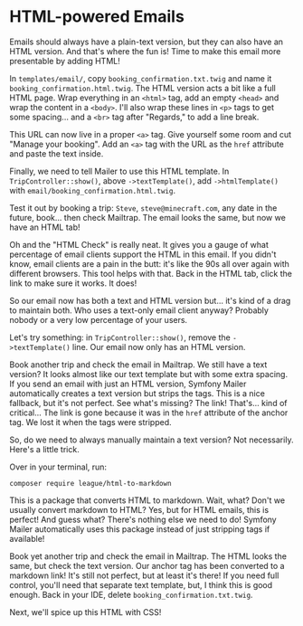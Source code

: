 # HTML-powered Emails

Emails should always have a plain-text version, but they can also have an HTML version.
And that's where the fun is! 
Time to make this email more presentable by adding HTML!

In `templates/email/`, copy `booking_confirmation.txt.twig` and name it `booking_confirmation.html.twig`.
The HTML version acts a bit like a full HTML page.
Wrap everything in an `<html>` tag, add an empty `<head>` and wrap
the content in a `<body>`. I'll also wrap these lines in `<p>` tags to get some spacing...
and a `<br>` tag after "Regards," to add a line break.

This URL can now live in a proper `<a>` tag. Give yourself some room and cut "Manage your booking". Add an
`<a>` tag with the URL as the `href` attribute and paste the text inside.

Finally, we need to tell Mailer to use this HTML template. In `TripController::show()`,
above `->textTemplate()`, add `->htmlTemplate()` with `email/booking_confirmation.html.twig`.

Test it out by booking a trip: `Steve`, `steve@minecraft.com`, any date in the future,
book... then check Mailtrap. The email looks the same, but now we have an HTML tab!

Oh and the "HTML Check" is really neat. It gives you a gauge of what percentage of email
clients support the HTML in this email. If you didn't know, email clients are a pain
in the butt: it's like the 90s all over again with different browsers. This tool helps
with that.
Back in the HTML tab, click the link to make
sure it works. It does!

So our email now has both a text and HTML version but... it's kind of a drag to maintain both.
Who uses a text-only email client anyway? Probably nobody or a very low percentage of your
users.

Let's try something: in `TripController::show()`, remove the `->textTemplate()` line.
Our email now only has an HTML version.

Book another trip and check the email in Mailtrap. We still have a text version? It
looks almost like our text template but with some extra spacing. If you send an email
with just an HTML version, Symfony Mailer automatically creates a text version but strips the
tags. This is a nice fallback, but it's not perfect. See what's missing? The link! That's...
kind of critical... The link is gone because it was in the `href` attribute of the
anchor tag. We lost it when the tags were stripped.

So, do we need to always manually maintain a text version? Not necessarily. Here's a
little trick.

Over in your terminal, run:

```terminal
composer require league/html-to-markdown
```

This is a package that converts HTML to markdown. Wait, what? Don't we usually convert
markdown to HTML? Yes, but for HTML emails, this is perfect! And guess what? There's
nothing else we need to do! Symfony Mailer automatically uses this package instead of
just stripping tags if available!

Book yet another trip and check the email in Mailtrap. The HTML looks the same, but check
the text version. Our anchor tag has been converted to a markdown link! It's still not perfect,
but at least it's there! If you need full control, you'll need that separate text template,
but, I think this is good enough. Back in your IDE, delete `booking_confirmation.txt.twig`.

Next, we'll spice up this HTML with CSS!
